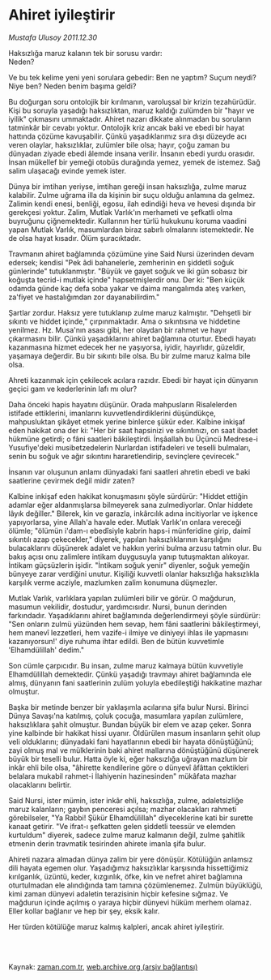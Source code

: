 # Ahiret iyileştirir

*Mustafa Ulusoy 2011.12.30*

<td class="columnist-detail">
<p>Haksızlığa maruz kalanın tek bir sorusu vardır: <br/>Neden?</p>
<p>
<div id="haberMetinDiv">
<p>Ve bu tek kelime yeni yeni sorulara gebedir: Ben ne yaptım? Suçum neydi? Niye ben? Neden benim başıma geldi?
<p>Bu doğurgan soru ontolojik bir kırılmanın, varoluşsal bir krizin tezahürüdür. Kişi bu soruyla yaşadığı haksızlıktan, maruz kaldığı zulümden bir "hayır ve iyilik" çıkmasını ummaktadır. Ahiret nazarı dikkate alınmadan bu soruların tatminkâr bir cevabı yoktur. Ontolojik kriz ancak baki ve ebedi bir hayat hattında çözüme kavuşabilir. Çünkü yaşadıklarımız sıra dışı düzeyde acı veren olaylar, haksızlıklar, zulümler bile olsa; hayır, çoğu zaman bu dünyadan ziyade ebedi âlemde insana verilir. İnsanın ebedi yurdu orasıdır. İnsan mükellef bir yemeği otobüs durağında yemez, yemek de istemez. Sağ salim ulaşacağı evinde yemek ister.
<p>Dünya bir imtihan yeriyse, imtihan gereği insan haksızlığa, zulme maruz kalabilir. Zulme uğrama illa da kişinin bir suçu olduğu anlamına da gelmez. Zalimin kendi enesi, benliği, egosu, ilah edindiği heva ve hevesi dışında bir gerekçesi yoktur. Zalim, Mutlak Varlık'ın merhameti ve şefkatli olma buyruğunu çiğnemektedir. Kullarının her türlü hukukunu koruma vaadini yapan Mutlak Varlık, masumlardan biraz sabırlı olmalarını istemektedir. Ne de olsa hayat kısadır. Ölüm şuracıktadır.
<p>Travmanın ahiret bağlamında çözümüne yine Said Nursi üzerinden devam edersek; kendisi "Pek âdi bahanelerle, zemherinin en şiddetli soğuk günlerinde" tutuklanmıştır. "Büyük ve gayet soğuk ve iki gün sobasız bir koğuşta tecrid-i mutlak içinde" hapsetmişlerdir onu. Der ki: "Ben küçük odamda günde kaç defa soba yakar ve daima mangalımda ateş varken, za'fiyet ve hastalığımdan zor dayanabilirdim."
<p>Şartlar zordur. Haksız yere tutuklanıp zulme maruz kalmıştır. "Dehşetli bir sıkıntı ve hiddet içinde," çırpınmaktadır. Ama o sıkıntısına ve hiddetine yenilmez. Hz. Musa'nın asası gibi, her olaydan bir rahmet ve hayır çıkarmasını bilir. Çünkü yaşadıklarını ahiret bağlamına oturtur. Ebedi hayatı kazanmasına hizmet edecek her ne yaşıyorsa, iyidir, hayırlıdır, güzeldir, yaşamaya değerdir. Bu bir sıkıntı bile olsa. Bu bir zulme maruz kalma bile olsa.
<p>Ahreti kazanmak için çekilecek acılara razıdır. Ebedi bir hayat için dünyanın geçici gam ve kederlerinin lafı mı olur?
<p>Daha önceki hapis hayatını düşünür. Orada mahpusların Risalelerden istifade ettiklerini, imanlarını kuvvetlendirdiklerini düşündükçe, mahpusluktan şikâyet etmek yerine binlerce şükür eder. Kalbine inkişaf eden hakikat ona der ki: "Her bir saat hapsinizi ve sıkıntınızı, on saat ibadet hükmüne getirdi; o fâni saatleri bâkileştirdi. İnşâallah bu Üçüncü Medrese-i Yusufiye'deki musibetzedelerin Nurlardan istifadeleri ve teselli bulmaları, senin bu soğuk ve ağır sıkıntını hararetlendirip, sevinçlere çevirecek."
<p>İnsanın var oluşunun anlamı dünyadaki fani saatleri ahretin ebedi ve baki saatlerine çevirmek değil midir zaten?
<p>Kalbine inkişaf eden hakikat konuşmasını şöyle sürdürür: "Hiddet ettiğin adamlar eğer aldanmışlarsa bilmeyerek sana zulmediyorlar. Onlar hiddete lâyık değiller." Bilerek, kin ve garazla, inkârcılık adına incitiyorlar ve işkence yapıyorlarsa, yine Allah'a havale eder. Mutlak Varlık'ın onlara vereceği ölümle; "ölümün i'dam-ı ebedîsiyle kabrin haps-i münferidine girip, daimî sıkıntılı azap çekecekler," diyerek, yapılan haksızlıklarının karşılığını bulacaklarını düşünerek adalet ve hakkın yerini bulma arzusu tatmin olur. Bu bakış açısı onu zalimlere intikam duygusuyla yanıp tutuşmaktan alıkoyar. İntikam güçsüzlerin işidir. "İntikam soğuk yenir" diyenler, soğuk yemeğin bünyeye zarar verdiğini unutur. Kişiliği kuvvetli olanlar haksızlığa haksızlıkla karşılık verme acziyle, mazlumken zalim konumuna düşmezler.
<p>Mutlak Varlık, varlıklara yapılan zulümleri bilir ve görür. O mağdurun, masumun vekilidir, dostudur, yardımcısıdır. Nursi, bunun derinden farkındadır. Yaşadıklarını ahiret bağlamında değerlendirmeyi şöyle sürdürür: "Sen onların zulmü yüzünden hem sevap, hem fâni saatlerini bâkileştirmeyi, hem manevî lezzetleri, hem vazife-i ilmiye ve diniyeyi ihlas ile yapmasını kazanıyorsun!' diye ruhuma ihtar edildi. Ben de bütün kuvvetimle 'Elhamdülillah' dedim."
<p>Son cümle çarpıcıdır. Bu insan, zulme maruz kalmaya bütün kuvvetiyle Elhamdülillah demektedir. Çünkü yaşadığı travmayı ahiret bağlamında ele almış, dünyanın fani saatlerinin zulüm yoluyla ebedileştiği hakikatine mazhar olmuştur.
<p>Başka bir metinde benzer bir yaklaşımla acılarına şifa bulur Nursi. Birinci Dünya Savaşı'na katılmış, çoluk çocuğa, masumlara yapılan zulümlere, haksızlıklara şahit olmuştur. Bundan büyük bir elem ve azap çeker. Sonra yine kalbinde bir hakikat hissi uyanır. Öldürülen masum insanların şehit olup veli olduklarını; dünyadaki fani hayatlarının ebedi bir hayata dönüştüğünü; zayi olmuş mal ve mülklerinin baki ahiret mallarına dönüştüğünü düşünerek büyük bir teselli bulur. Hatta öyle ki, eğer haksızlığa uğrayan mazlum bir inkâr ehli bile olsa, "âhirette kendilerine göre o dünyevî âfâttan çektikleri belalara mukabil rahmet-i İlahiyenin hazinesinden" mükâfata mazhar olacaklarını belirtir.
<p>Said Nursi, ister mümin, ister inkâr ehli, haksızlığa, zulme, adaletsizliğe maruz kalanların; gaybın penceresi açılsa; mazhar olacakları rahmeti görebilseler, "Ya Rabbi! Şükür Elhamdülillah" diyeceklerine kati bir surette kanaat getirir. "Ve ifrat-ı şefkatten gelen şiddetli teessür ve elemden kurtuldum" diyerek, sadece zulme maruz kalmanın değil, zulme şahitlik etmenin derin travmatik tesirinden ahirete imanla şifa bulur.
<p>Ahireti nazara almadan dünya zalim bir yere dönüşür. Kötülüğün anlamsız dili hayata egemen olur. Yaşadığımız haksızlıklar karşısında hissettiğimiz kırılganlık, üzüntü, keder, kızgınlık, öfke, kin ve nefret ahiret bağlamına oturtulmadan ele alındığında tam tamına çözümlenemez. Zulmün büyüklüğü, kimi zaman dünyevi adaletin terazisinin hiçbir kefesine sığmaz. Ve mağdurun içinde açılmış o yaraya hiçbir dünyevi hüküm merhem olamaz. Eller kollar bağlanır ve hep bir şey, eksik kalır.
<p>Her türden kötülüğe maruz kalmış kalpleri, ancak ahiret iyileştirir.</p></p></p></p></p></p></p></p></p></p></p></p></p></p></p></div>
</p>


<p><br>
		 </br></p></td>

Kaynak: [zaman.com.tr](http://zaman.com.tr/yazar.do?yazino=1221512), [web.archive.org (arşiv bağlantısı)](http://web.archive.org/web/20120317155215/http://www.zaman.com.tr:80/yazar.do?yazino=1221512)
